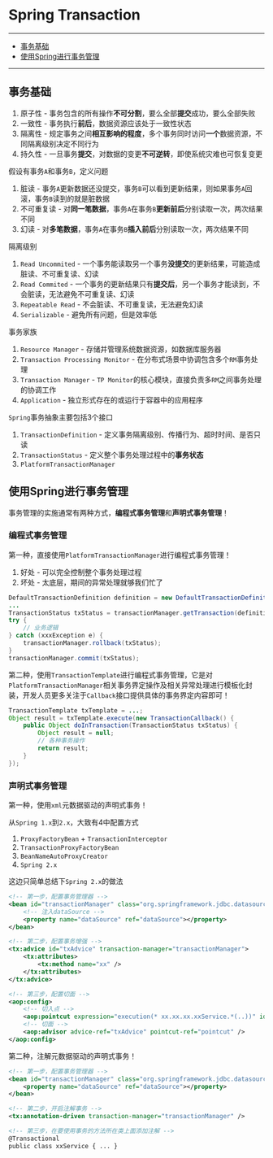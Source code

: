 # Spring Transaction

---

- [事务基础](#事务基础)
- [使用Spring进行事务管理](#使用spring进行事务管理)

---

## 事务基础

1. 原子性 - 事务包含的所有操作**不可分割**，要么全部**提交**成功，要么全部失败
2. 一致性 - 事务执行**前后**，数据资源应该处于一致性状态
3. 隔离性 - 规定事务之间**相互影响的程度**，多个事务同时访问**一个**数据资源，不同隔离级别决定不同行为
4. 持久性 - 一旦事务**提交**，对数据的变更**不可逆转**，即使系统灾难也可恢复变更

假设有事务`A`和事务`B`，定义问题
1. 脏读 - 事务`A`更新数据还没提交，事务`B`可以看到更新结果，则如果事务`A`回滚，事务`B`读到的就是脏数据
2. 不可重复读 - 对**同一笔数据**，事务`A`在事务`B`**更新前后**分别读取一次，两次结果不同
3. 幻读 - 对**多笔数据**，事务`A`在事务`B`**插入前后**分别读取一次，两次结果不同

隔离级别
1. `Read Uncommited` - 一个事务能读取另一个事务**没提交**的更新结果，可能造成脏读、不可重复读、幻读
2. `Read Commited` - 一个事务的更新结果只有**提交后**，另一个事务才能读到，不会脏读，无法避免不可重复读、幻读
3. `Repeatable Read` - 不会脏读、不可重复读，无法避免幻读
4. `Serializable` - 避免所有问题，但是效率低

事务家族
1. `Resource Manager` - 存储并管理系统数据资源，如数据库服务器
2. `Transaction Processing Monitor` - 在分布式场景中协调包含多个`RM`事务处理
3. `Transaction Manager` - `TP Monitor`的核心模块，直接负责多`RM`之间事务处理的协调工作
4. `Application` - 独立形式存在的或运行于容器中的应用程序

`Spring`事务抽象主要包括3个接口
1. `TransactionDefinition` - 定义事务隔离级别、传播行为、超时时间、是否只读
2. `TransactionStatus` - 定义整个事务处理过程中的**事务状态**
3. `PlatformTransactionManager`

## 使用Spring进行事务管理

事务管理的实施通常有两种方式，**编程式事务管理**和**声明式事务管理**！

### 编程式事务管理

第一种，直接使用`PlatformTransactionManager`进行编程式事务管理！
1. 好处 - 可以完全控制整个事务处理过程 
2. 坏处 - 太底层，期间的异常处理就够我们忙了

```Java
DefaultTransactionDefinition definition = new DefaultTransactionDefinition();
...
TransactionStatus txStatus = transactionManager.getTransaction(definition);
try {
	// 业务逻辑
} catch (xxxException e) {
	transactionManager.rollback(txStatus);
}
transactionManager.commit(txStatus);
```

第二种，使用`TransactionTemplate`进行编程式事务管理，它是对`PlatformTransactionManager`相关事务界定操作及相关异常处理进行模板化封装，开发人员更多关注于`Callback`接口提供具体的事务界定内容即可！

```Java
TransactionTemplate txTemplate = ...;
Object result = txTemplate.execute(new TransactionCallback() {
	public Object doInTransaction(TransactionStatus txStatus) {
		Object result = null;
		// 各种事务操作
		return result;
	}
});
```

### 声明式事务管理

第一种，使用`xml`元数据驱动的声明式事务！

从`Spring 1.x`到`2.x`，大致有4中配置方式
1. `ProxyFactoryBean` + `TransactionInterceptor`
2. `TransactionProxyFactoryBean`
3. `BeanNameAutoProxyCreator`
4. `Spring 2.x`

这边只简单总结下`Spring 2.x`的做法

```xml
<!-- 第一步，配置事务管理器 -->
<bean id="transactionManager" class="org.springframework.jdbc.datasource.DataSourceTransactionManager">
	<!-- 注入dataSource -->
	<property name="dataSource" ref="dataSource"></property>
</bean>

<!-- 第二步，配置事务增强 -->
<tx:advice id="txAdvice" transaction-manager="transactionManager">
	<tx:attributes>
		<tx:method name="xx" />
	</tx:attributes>
</tx:advice>

<!-- 第三步，配置切面 -->
<aop:config>
	<!-- 切入点 -->
	<aop:pointcut expression="execution(* xx.xx.xx.xxService.*(..))" id="pointcut" />
	<!-- 切面 -->
	<aop:advisor advice-ref="txAdvice" pointcut-ref="pointcut" />
</aop:config>
```

第二种，注解元数据驱动的声明式事务！


```xml
<!-- 第一步，配置事务管理器 -->
<bean id="transactionManager" class="org.springframework.jdbc.datasource.DataSourceTransactionManager">
	<property name="dataSource" ref="dataSource"></property>
</bean>

<!-- 第二步，开启注解事务 -->
<tx:annotation-driven transaction-manager="transactionManager" />

<!-- 第三步，在要使用事务的方法所在类上面添加注解 -->
@Transactional
public class xxService { ... }
```
